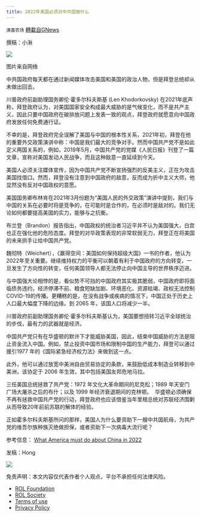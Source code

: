 ```yaml
---
title: 2022年美国必须对中共国做什么
---
```

`澳喜农场` [轉載自GNews](https://gnews.org/zh-hans/1824235/)

撰稿：小湫

![](https://assets.gnews.org/wp-content/uploads/2022/01/Picture1-2.jpg)

图片来自网络

中共国政府每天都在通过新闻媒体攻击美国和美国的政治人物，但是拜登总统却从未做出回击。

川普政府前副助理国务卿伦·霍多尔科夫斯基 (Len Khodorkovsky) 在2021年底声称，拜登政府认为，对美国国家安全构成最大威胁的是气候变化，而不是共产主义，因此只要中国政府在碳排放问题上发表一致的观点，拜登政府就愿意向中国政府发放任何免费通行证。

不幸的是，拜登政府完全误解了美国与中国的根本性关系，2021年初，拜登在他的重要外交政策演讲中称：中国是我们最大的竞争对手。然而中国共产党不是如此定义两国关系的，例如，2019年5月，中国共产党的党媒《人民日报》刊登了一篇文章，宣称对美国发动人民战争，而且这种敌意一直延续到今天。

美国人必须关注媒体宣传，因为中国共产党不断宣扬强烈的反美主义，正在为攻击美国找借口。然而，拜登没有注意到中国政府的敌意，反而成为折中主义大师，他显然没有反对中国政权的意愿。

美国国务卿布林肯在2021年3月份题为“美国人民的外交政策”演讲中提到，我们与中国的关系在必要时将是竞争的，在可能时是合作的，在必须时是敌对的。我们无论如何都要提高美国的实力，能够与之抗衡。

布兰登（Brandon）报告指出，中国政权的统治者习近平并不认为美国强大，白宫也正在强化他的危险态度。拜登的对华政策表现的非常软弱无力，拜登正在将美国的未来拱手让给中国共产党。

魏彻特（Weichert），《赢得空间：美国如何保持超级大国》一书的作者，他认为2022年至关重要。继续维持权力的平衡可以朝着有利于中国政府的方向转变，一旦发生了方向性的转变，任何美国领导人都无法停止向中国主导的世界秩序迈进。

与中国强大论相悖的是，看似势不可挡的中国政府其实极其脆弱，中国政府即将面临债务违约，经济停滞不前、粮食短缺加剧、环境恶化、资源枯竭、政权无法控制 COVID-19的传播。更糟糕的是，在没有战争或疾病的情况下，中国正处于历史上人口最大幅度下降的边缘。到 2065 年，该国人口将减少一半。

川普政府前副助理国务卿伦·霍多尔科夫斯基认为，美国要想扭转习近平全球统治的步伐，最有力的武器就是经济。

中国共产党只有在华盛顿的默许下才能威胁美国，因此，结束中国威胁的方法是阻止资金流入中国。例如，禁止投资中国市场和限制中国的生产能力，拜登可以通过援引1977 年的《国际紧急经济权力法》来做到这一点。

此外，他可以通过放宽中美洲自由贸易协定的条款，来鼓励低成本制造业转移到中美洲，该协定于 2006 年生效，其中包括美国友邦危地马拉。

三任美国总统拯救了共产党：1972 年文化大革命期间的尼克松；1989 年天安门广场大屠杀之后的布什；以及 1999 年经济衰退期间的克林顿。  华盛顿必须确保不再有拯救中国共产党的行动，拜登政府也应该借鉴当年里根总统对苏联经济围剿从而导致20年前前苏联的解体的经验。

正如霍多尔科夫斯基所问的那样，美国人为什么要资助下一艘中共国航母，为共产党的维吾尔族种族灭绝做担保，或者资助下一次病毒大流行呢？

参考信息：
[What America must do about China in 2022](https://www.foxnews.com/opinion/america-biden-china-2022-gordon-chang)

发稿：Hong

![](https://assets.gnews.org/wp-content/uploads/2022/01/澳喜图标2-1.jpg)

 

免责声明：本文内容仅代表作者个人观点，平台不承担任何法律风险。

- [ROL Foundation](https://rolfoundation.org/)
- [ROL Society](https://rolsociety.org/)
- [Terms of use](https://gnews.org/terms-of-use-3/)
- [Privacy Policy](https://gnews.org/privacy-policy/)
